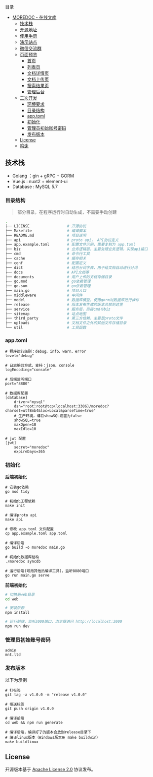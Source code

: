 
目录

- [MOREDOC - 在线文库](#intro)
  - [技术栈](#stack)
  - [开源地址](#opensource)
  - [使用手册](#manual)
  - [演示站点](#demo)
  - [微信交流群](#wechatgroup)
  - [页面预览](#preview)
    - [首页](#preview-index)
    - [列表页](#preview-category)
    - [文档详情页](#preview-read)
    - [文档上传页](#preview-upload)
    - [搜索结果页](#preview-search)
    - [管理后台](#preview-dashboard)
  - [二次开发](#dev)
    - [环境要求](#dev-env)
    - [目录结构](#dev-tree)
    - [app.toml](#dev-config)
    - [初始化](#dev-init)
    - [管理员初始账号密码](#dev-account)
    - [发布版本](#dev-release)
  - [License](#license)
  - [鸣谢](#thanks)

<a name="intro"></a>

<a name="stack"></a>

## 技术栈

- Golang ：gin + gRPC + GORM
- Vue.js : nuxt2 + element-ui
- Database : MySQL 5.7



<a name="dev-tree"></a>

### 目录结构

> 部分目录，在程序运行时自动生成，不需要手动创建

```bash
.
├── LICENSE                 # 开源协议
├── Makefile                # 编译脚本
├── README.md               # 项目说明
├── api                     # proto api， API协议定义
├── app.example.toml        # 配置文件示例，需要复制为 app.toml
├── biz                     # 业务逻辑层，主要处理业务逻辑，实现api接口
├── cmd                     # 命令行工具
├── cache                   # 缓存相关
├── conf                    # 配置定义
├── dict                    # 结巴分词字典，用于给文档自动进行分词
├── docs                    # API文档等
├── documents               # 用户上传的文档存储目录
├── go.mod                  # go依赖管理
├── go.sum                  # go依赖管理
├── main.go                 # 项目入口
├── middleware              # 中间件
├── model                   # 数据库模型，使用gorm对数据库进行操作
├── release                 # 版本发布生成的版本会放到这里
├── service                 # 服务层，衔接cmd与biz
├── sitemap                 # 站点地图
├── third_party             # 第三方依赖，主要是proto文件
├── uploads                 # 文档文件之外的其他文件存储目录
└── util                    # 工具函数
```

<a name="dev-config"></a>

### app.toml

```
# 程序运行级别：debug、info、warn、error
level="debug"

# 日志编码方式，支持：json、console
logEncoding="console"

# 后端监听端口
port="8880"

# 数据库配置
[database]
    driver="mysql"
    dsn="root:root@tcp(localhost:3306)/moredoc?charset=utf8mb4&loc=Local&parseTime=true"
    # 生产环境，请将showSQL设置为false
    showSQL=true
    maxOpen=10
    maxIdle=10

# jwt 配置
[jwt]
    secret="moredoc"
    expireDays=365
```

<a name="dev-init"></a>

### 初始化

**后端初始化**

```
# 安装go依赖
go mod tidy

# 初始化工程依赖
make init

# 编译proto api
make api

# 修改 app.toml 文件配置
cp app.example.toml app.toml

# 编译后端
go build -o moredoc main.go

# 初始化数据库结构
./moredoc syncdb

# 运行后端(可用其他热编译工具)，监听8880端口
go run main.go serve
```

**前端初始化**

```bash
# 切换到web目录
cd web

# 安装依赖
npm install

# 运行前端，监听3000端口，浏览器访问 http://localhost:3000
npm run dev
```

<a name="dev-account"></a>

### 管理员初始账号密码

```
admin
mnt.ltd
```

<a name="dev-release"></a>

### 发布版本

以下为示例

```
# 打标签
git tag -a v1.0.0 -m "release v1.0.0"

# 推送标签
git push origin v1.0.0

# 编译前端
cd web && npm run generate

# 编译后端，编译好了的版本会放到release目录下
# 编译linux版本（Windows版本用 make buildwin）
make buildlinux
```

<a name="license"></a>

## License

开源版本基于 [Apache License 2.0](./LICENSE) 协议发布。

<a name="thanks"></a>
